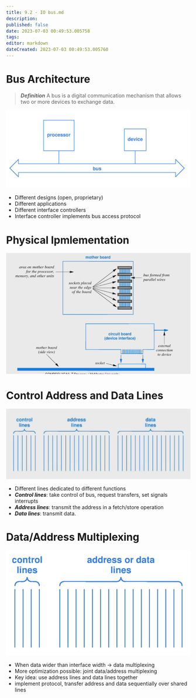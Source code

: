 ```yaml
---
title: 9.2 - IO bus.md
description:
published: false
date: 2023-07-03 00:49:53.005758
tags:
editor: markdown
dateCreated: 2023-07-03 00:49:53.005760
---
```


# Bus Architecture
> ***Definition***
> A bus is a digital communication mechanism that allows two or more devices to exchange data.

![](/images/20221124110424.png)
- Different designs (open, proprietary)
- Different applications
- Different interface controllers
- Interface controller implements bus access protocol

# Physical Ipmlementation
![](/images/20221124110825.png)

# Control Address and Data Lines
![](/images/20221124111229.png)
- Different lines dedicated to different functions
- ***Control lines***: take control of bus, request transfers, set signals interrupts
- ***Address lines***: transmit the address in a fetch/store operation
- ***Data lines***: transmit data.

# Data/Address Multiplexing
![](/images/20221124111621.png)
- When data wider than interface width $\to$ data multiplexing
- More optimization possible: joint data/address multiplexing
- Key idea: use address lines and data lines together
- implement protocol, transfer address and data sequentially over shared lines


